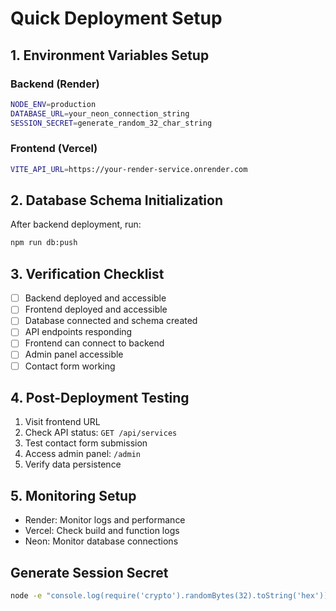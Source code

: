 # Quick Deployment Setup

## 1. Environment Variables Setup

### Backend (Render)
```bash
NODE_ENV=production
DATABASE_URL=your_neon_connection_string
SESSION_SECRET=generate_random_32_char_string
```

### Frontend (Vercel)
```bash
VITE_API_URL=https://your-render-service.onrender.com
```

## 2. Database Schema Initialization

After backend deployment, run:
```bash
npm run db:push
```

## 3. Verification Checklist

- [ ] Backend deployed and accessible
- [ ] Frontend deployed and accessible
- [ ] Database connected and schema created
- [ ] API endpoints responding
- [ ] Frontend can connect to backend
- [ ] Admin panel accessible
- [ ] Contact form working

## 4. Post-Deployment Testing

1. Visit frontend URL
2. Check API status: `GET /api/services`
3. Test contact form submission
4. Access admin panel: `/admin`
5. Verify data persistence

## 5. Monitoring Setup

- Render: Monitor logs and performance
- Vercel: Check build and function logs
- Neon: Monitor database connections

## Generate Session Secret

```bash
node -e "console.log(require('crypto').randomBytes(32).toString('hex'))"
```